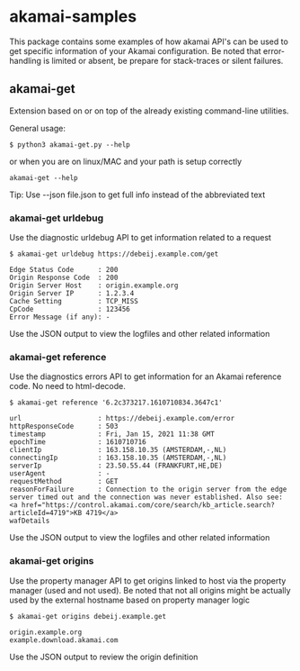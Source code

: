 # akamai-samples
This package contains some examples of how akamai API's can be used to get specific information of your Akamai configuration. Be noted that error-handling is limited or absent, be prepare for stack-traces or silent failures.

## akamai-get
Extension based on or on top of the already existing command-line utilities.

General usage:
```
$ python3 akamai-get.py --help
```
or when you are on linux/MAC and your path is setup correctly
```
akamai-get --help
```
Tip:
Use --json file.json to get full info instead of the abbreviated text

### akamai-get urldebug
Use the diagnostic urldebug API to get information related to a request
```
$ akamai-get urldebug https://debeij.example.com/get
```
```
Edge Status Code      : 200
Origin Response Code  : 200
Origin Server Host    : origin.example.org
Origin Server IP      : 1.2.3.4
Cache Setting         : TCP_MISS
CpCode                : 123456
Error Message (if any): -
```

Use the JSON output to view the logfiles and other related information

### akamai-get reference
Use the diagnostics errors API to get information for an Akamai reference code. No need to html-decode.

```
$ akamai-get reference '6.2c373217.1610710834.3647c1'
```
```
url                   : https://debeij.example.com/error
httpResponseCode      : 503
timestamp             : Fri, Jan 15, 2021 11:38 GMT
epochTime             : 1610710716
clientIp              : 163.158.10.35 (AMSTERDAM,-,NL)
connectingIp          : 163.158.10.35 (AMSTERDAM,-,NL)
serverIp              : 23.50.55.44 (FRANKFURT,HE,DE)
userAgent             : -
requestMethod         : GET
reasonForFailure      : Connection to the origin server from the edge server timed out and the connection was never established. Also see: <a href="https://control.akamai.com/core/search/kb_article.search?articleId=4719">KB 4719</a>
wafDetails
```

Use the JSON output to view the logfiles and other related information

### akamai-get origins
Use the property manager API to get origins linked to host via the property manager (used and not used).
Be noted that not all origins might be actually used by the external hostname based on property manager logic

```
$ akamai-get origins debeij.example.get
```
```
origin.example.org
example.download.akamai.com
```

Use the JSON output to review the origin definition